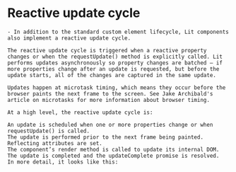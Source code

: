 
# Reactive update cycle

    - In addition to the standard custom element lifecycle, Lit components also implement a reactive update cycle.

    The reactive update cycle is triggered when a reactive property changes or when the requestUpdate() method is explicitly called. Lit performs updates asynchronously so property changes are batched — if more properties change after an update is requested, but before the update starts, all of the changes are captured in the same update.

    Updates happen at microtask timing, which means they occur before the browser paints the next frame to the screen. See Jake Archibald's article on microtasks for more information about browser timing.

    At a high level, the reactive update cycle is:

    An update is scheduled when one or more properties change or when requestUpdate() is called.
    The update is performed prior to the next frame being painted.
    Reflecting attributes are set.
    The component’s render method is called to update its internal DOM.
    The update is completed and the updateComplete promise is resolved.
    In more detail, it looks like this: